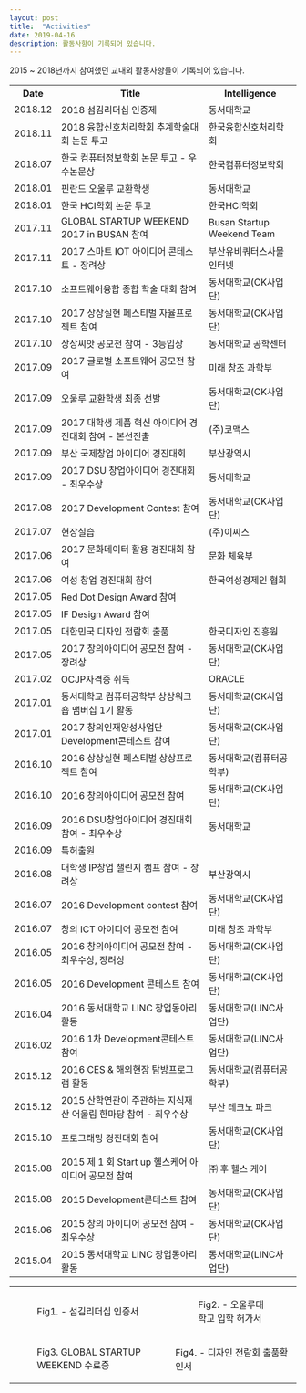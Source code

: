 ```yaml
---
layout: post
title:  "Activities"
date: 2019-04-16
description: 활동사항이 기록되어 있습니다.
---
```

2015 ~ 2018년까지 참여했던 교내외 활동사항들이 기록되어 있습니다.
<table>
  <tr>
    <th>Date</th>
    <th>Title</th>
    <th>Intelligence</th>
  </tr>
  <tr>
    <td>2018.12</td>
    <td>2018 섬김리더십 인증제</td>
    <td>동서대학교</td>
  </tr>
  <tr>
    <td>2018.11</td>
    <td>2018 융합신호처리학회 추계학술대회 논문 투고</td>
    <td>한국융합신호처리학회</td>
  </tr>
  <tr>
    <td>2018.07</td>
    <td>한국 컴퓨터정보학회 논문 투고 - 우수논문상</td>
    <td>한국컴퓨터정보학회</td>
  </tr>
  <tr>
    <td>2018.01</td>
    <td>핀란드 오울루 교환학생</td>
    <td>동서대학교
</td>
  </tr>
  <tr>
    <td>2018.01</td>
    <td>한국 HCI학회 논문 투고</td>
    <td>한국HCI학회
</td>
  </tr>
  <tr>
    <td>2017.11</td>
    <td>GLOBAL STARTUP WEEKEND 2017 in BUSAN 참여</td>
    <td>Busan Startup Weekend Team
</td>
  </tr>
  <tr>
    <td>2017.11</td>
    <td>2017 스마트 IOT 아이디어 콘테스트 - 장려상</td>
    <td>부산유비쿼터스사물인터넷
</td>
  </tr>
  <tr>
    <td>2017.10</td>
    <td>소프트웨어융합 종합 학술 대회 참여</td>
    <td>동서대학교(CK사업단)
</td>
  </tr>
  <tr>
    <td>2017.10</td>
    <td>2017 상상실현 페스티벌 자율프로젝트 참여</td>
    <td>동서대학교(CK사업단)
</td>
  </tr>
  <tr>
    <td>2017.10</td>
    <td>상상씨앗 공모전 참여 - 3등입상</td>
    <td>동서대학교 공학센터
</td>
  </tr>
  <tr>
    <td>2017.09</td>
    <td>2017 글로벌 소프트웨어 공모전 참여</td>
    <td>미래 창조 과학부
</td>
  </tr>
  <tr>
    <td>2017.09</td>
    <td>오울루 교환학생 최종 선발</td>
    <td>동서대학교(CK사업단)
</td>
  </tr>
  <tr>
    <td>2017.09</td>
    <td>2017 대학생 제품 혁신 아이디어 경진대회 참여 - 본선진출</td>
    <td>(주)코맥스
</td>
  </tr>
  <tr>
    <td>2017.09</td>
    <td>부산 국제창업 아이디어 경진대회</td>
    <td>부산광역시</td>
  </tr>
  <tr>
    <td>2017.09</td>
    <td>2017 DSU 창업아이디어 경진대회 - 최우수상</td>
    <td>동서대학교</td>
  </tr>
  <tr>
    <td>2017.08</td>
    <td>2017 Development Contest 참여</td>
    <td>동서대학교(CK사업단)
</td>
  </tr>
  <tr>
    <td>2017.07</td>
    <td>현장실습</td>
    <td>(주)이씨스
</td>
  </tr>
  <tr>
    <td>2017.06</td>
    <td>2017 문화데이터 활용 경진대회 참여</td>
    <td>문화 체육부
</td>
  </tr>
  <tr>
    <td>2017.06</td>
    <td>여성 창업 경진대회 참여</td>
    <td>한국여성경제인 협회
</td>
  </tr>
  <tr>
    <td>2017.05</td>
    <td>Red Dot Design Award 참여</td>
    <td></td>
  </tr>
  <tr>
    <td>2017.05</td>
    <td>IF Design Award 참여</td>
    <td></td>
  </tr>
  <tr>
    <td>2017.05</td>
    <td>대한민국 디자인 전람회 출품</td>
    <td>한국디자인 진흥원
</td>
  </tr>
  <tr>
    <td>2017.05</td>
    <td>2017 창의아이디어 공모전 참여 - 장려상</td>
    <td>동서대학교(CK사업단)
</td>
  </tr>
  <tr>
    <td>2017.02</td>
    <td>OCJP자격증 취득</td>
    <td>ORACLE
</td>
  </tr>
  <tr>
    <td>2017.01</td>
    <td>동서대학교 컴퓨터공학부 상상워크숍 맴버십 1기 활동</td>
    <td>동서대학교(CK사업단)
</td>
  </tr>
  <tr>
    <td>2017.01</td>
    <td>2017 창의인재양성사업단 Development콘테스트 참여</td>
    <td>동서대학교(CK사업단)
</td>
  </tr>
  <tr>
    <td>2016.10</td>
    <td>2016 상상실현 페스티벌 상상프로젝트 참여</td>
    <td>동서대학교(컴퓨터공학부)
</td>
  </tr>
  <tr>
    <td>2016.10</td>
    <td>2016 창의아이디어 공모전 참여</td>
    <td>동서대학교(CK사업단)
</td>
  </tr>
  <tr>
    <td>2016.09</td>
    <td>2016 DSU창업아이디어 경진대회 참여 - 최우수상</td>
    <td>동서대학교</td>
  </tr>
  <tr>
    <td>2016.09</td>
    <td>특허출원</td>
    <td></td>
  </tr>
  <tr>
    <td>2016.08</td>
    <td>대학생 IP창업 챌린지 캠프 참여 - 장려상</td>
    <td>부산광역시</td>
  </tr>
  <tr>
    <td>2016.07</td>
    <td>2016 Development contest 참여</td>
    <td>동서대학교(CK사업단)</td>
  </tr>
  <tr>
    <td>2016.07</td>
    <td>창의 ICT 아이디어 공모전 참여</td>
    <td>미래 창조 과학부</td>
  </tr>
  <tr>
    <td>2016.05</td>
    <td>2016 창의아이디어 공모전 참여 - 최우수상, 장려상</td>
    <td>동서대학교(CK사업단)</td>
  </tr>
  <tr>
    <td>2016.05</td>
    <td>2016 Development 콘테스트 참여</td>
    <td>동서대학교(CK사업단)</td>
  </tr>
  <tr>
    <td>2016.04</td>
    <td>2016 동서대학교 LINC 창업동아리 활동</td>
    <td>동서대학교(LINC사업단)</td>
  </tr>
  <tr>
    <td>2016.02</td>
    <td>2016 1차 Development콘테스트 참여</td>
    <td>동서대학교(LINC사업단)</td>
  </tr>
  <tr>
    <td>2015.12</td>
    <td>2016 CES & 해외현장 탐방프로그램 활동</td>
    <td>동서대학교(컴퓨터공학부)</td>
  </tr>
  <tr>
    <td>2015.12</td>
    <td>2015 산학연관이 주관하는 지식재산 어울림 한마당 참여 - 최우수상</td>
    <td>부산 테크노 파크
</td>
  </tr>
  <tr>
    <td>2015.10</td>
    <td>프로그래밍 경진대회 참여</td>
    <td>동서대학교(CK사업단)
</td>
  </tr>
  <tr>
    <td>2015.08</td>
    <td>2015 제 1 회 Start up 헬스케어 아이디어 공모전 참여</td>
    <td>㈜ 후 헬스 케어 </td>
  </tr>
  <tr>
    <td>2015.08</td>
    <td>2015 Development콘테스트 참여 </td>
    <td>동서대학교(CK사업단)</td>
  </tr>
  <tr>
    <td>2015.06</td>
    <td>2015 창의 아이디어 공모전 참여 - 최우수상</td>
    <td>동서대학교(CK사업단)</td>
  </tr>
  <tr>
    <td>2015.04</td>
    <td>2015 동서대학교 LINC 창업동아리 활동</td>
    <td>동서대학교(LINC사업단)</td>
  </tr>

</table>
<table>
<tr>
  <td><figure>
  	<img src="{{ '/assets/img/readership.jpg' }}" alt="">
  	<figcaption>Fig1. - 섬김리더십 인증서</figcaption>
  </figure></td>
  <td><figure>
  	<img src="{{ '/assets/img/accept.jpg' }}" alt="">
  	<figcaption>Fig2. - 오울루대학교 입학 허가서</figcaption>
  </figure></td>

</tr>
<tr>
<td><figure>
<img src="{{ '/assets/img/GSW.jpg' | prepend: site.baseurl }}" alt="">
<figcaption>Fig3. GLOBAL STARTUP WEEKEND 수료증</figure>
</figcaption></td>
<td><img src="{{ '/assets/img/design.jpg' }}" alt="">
<figcaption>Fig4. - 디자인 전람회 출품확인서</figcaption>
</figure></td>
</tr>
</table>
